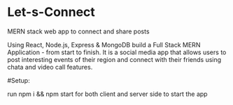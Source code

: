 # Let-s-Connect
MERN stack web app to connect and share posts 

Using React, Node.js, Express & MongoDB  build a Full Stack MERN Application - from start to finish. It is a social media app that allows users to post interesting events of their region and connect with their friends using chata and video call features.


#Setup:

run npm i && npm start for both client and server side to start the app
